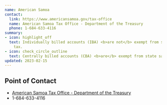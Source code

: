 ```yaml
---
name: American Samoa
contact:
  link: https://www.americansamoa.gov/tax-office
  name: American Samoa Tax Office - Department of the Treasury
  phone: 1-684-633-4116
summary:
- icon: highlight_off
  text: Individually billed accounts (IBA) <b>are not</b> exempt from state sales
    tax.
- icon: check_circle_outline
  text: Centrally billed accounts (CBA) <b>are</b> exempt from state sales tax.
updated: 2023-02-15
---
```


## Point of Contact
- [American Samoa Tax Office - Department of the Treasury](https://www.americansamoa.gov/tax-office)
- 1-684-633-4116